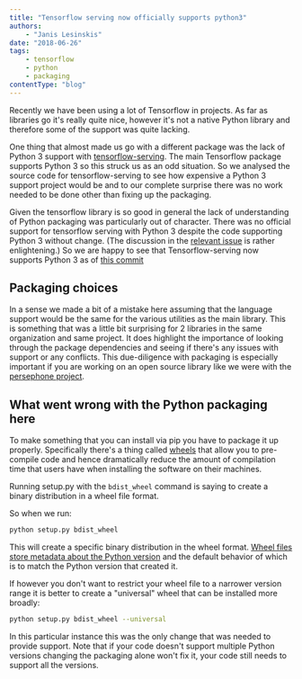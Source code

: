 ```yaml
---
title: "Tensorflow serving now officially supports python3"
authors:
    - "Janis Lesinskis"
date: "2018-06-26"
tags:
    - tensorflow
    - python
    - packaging
contentType: "blog"
---
```


Recently we have been using a lot of Tensorflow in projects. As far as libraries go it's really quite nice, however it's not a native Python library and therefore some of the support was quite lacking.

One thing that almost made us go with a different package was the lack of Python 3 support with [tensorflow-serving](https://github.com/tensorflow/serving). The main Tensorflow package supports Python 3 so this struck us as an odd situation. So we analysed the source code for tensorflow-serving to see how expensive a Python 3 support project would be and to our complete surprise there was no work needed to be done other than fixing up the packaging.

Given the tensorflow library is so good in general the lack of understanding of Python packaging was particularly out of character. There was no official support for tensorflow serving with Python 3 despite the code supporting Python 3 without change. (The discussion in the [relevant issue](https://github.com/tensorflow/serving/issues/700) is rather enlightening.) So we are happy to see that Tensorflow-serving now supports Python 3 as of [this commit](https://github.com/tensorflow/serving/commit/029578acb7f1a43a7c333f1ad2abe1dfbccab6ba)

## Packaging choices

In a sense we made a bit of a mistake here assuming that the language support would be the same for the various utilities as the main library. This is something that was a little bit surprising for 2 libraries in the same organization and same project. It does highlight the importance of looking through the package dependencies and seeing if there's any issues with support or any conflicts. This due-diligence with packaging is especially important if you are working on an open source library like we were with the [persephone project](https://persephone.readthedocs.io/en/latest/).

## What went wrong with the Python packaging here

To make something that you can install via pip you have to package it up properly. Specifically there's a thing called [wheels](http://wheel.readthedocs.io/en/stable/) that allow you to pre-compile code and hence dramatically reduce the amount of compilation time that users have when installing the software on their machines.

Running setup.py with the `bdist_wheel` command is saying to create a binary distribution in a wheel file format.

So when we run:

```sh
python setup.py bdist_wheel
```

This will create a specific binary distribution in the wheel format. [Wheel files store metadata about the Python version](http://wheel.readthedocs.io/en/stable/#defining-the-python-version) and the default behavior of which is to match the Python version that created it.

If however you don't want to restrict your wheel file to a narrower version range it is better to create a "universal" wheel that can be installed more broadly:

```sh
python setup.py bdist_wheel --universal
```

In this particular instance this was the only change that was needed to provide support. Note that if your code doesn't support multiple Python versions changing the packaging alone won't fix it, your code still needs to support all the versions.